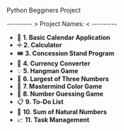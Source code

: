 Python Begginers Project 


--------- > Project Names: < ---------


   - 📅 **1. Basic Calendar Application**
   - ➗ **2. Calculator**
   - 🎟️ **3. Concession Stand Program**
   - 💱 **4. Currency Converter**
   - 💡 **5. Hangman Game**
   - 🔢 **6. Largest of Three Numbers**
   - 🎨 **7. Mastermind Color Game**
   - 🎲 **8. Number Guessing Game**
   - 📋 **9. To-Do List**
   - 🧮 **10. Sum of Natural Numbers**
   - 📈 **11. Task Management**





